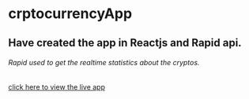 # crptocurrencyApp
## Have created the app in Reactjs and Rapid api.
###### Rapid used to get the realtime statistics about the cryptos.

[click here to view the live app](https://cryptocurrencyinformativeapp.netlify.app/)
